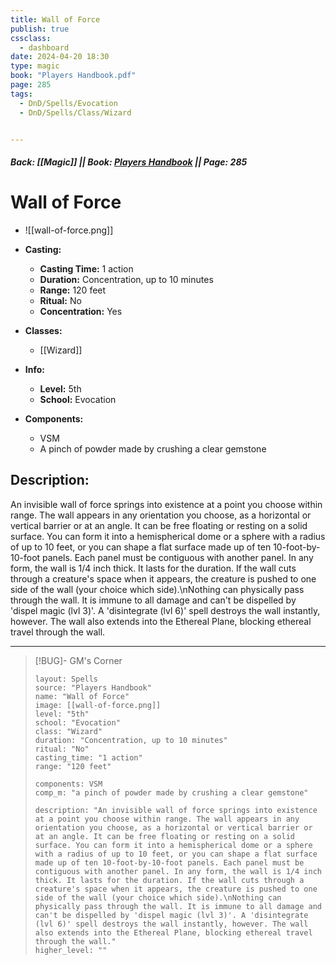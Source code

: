 ```yaml
---
title: Wall of Force
publish: true
cssclass:
  - dashboard
date: 2024-04-20 18:30
type: magic
book: "Players Handbook.pdf"
page: 285
tags:
  - DnD/Spells/Evocation
  - DnD/Spells/Class/Wizard


---
```


##### Back: [[Magic]] || Book: [Players Handbook](https://drive.google.com/drive/folders/1O5bhpYizcIT5xxAoLOuzCRht_PVS7VSG?usp=sharing) || Page: 285

# Wall of Force
- ![[wall-of-force.png]]
- **Casting:**
    - **Casting Time:** 1 action
    - **Duration:** Concentration, up to 10 minutes
    - **Range:** 120 feet
    - **Ritual:** No
    - **Concentration:** Yes
- **Classes:**
    - [[Wizard]]

- **Info:**
    - **Level:** 5th
    - **School:** Evocation
- **Components:**
    - VSM
    - A pinch of powder made by crushing a clear gemstone

## Description:
An invisible wall of force springs into existence at a point you choose within range. The wall appears in any orientation you choose, as a horizontal or vertical barrier or at an angle. It can be free floating or resting on a solid surface. You can form it into a hemispherical dome or a sphere with a radius of up to 10 feet, or you can shape a flat surface made up of ten 10-foot-by-10-foot panels. Each panel must be contiguous with another panel. In any form, the wall is 1/4 inch thick. It lasts for the duration. If the wall cuts through a creature's space when it appears, the creature is pushed to one side of the wall (your choice which side).\nNothing can physically pass through the wall. It is immune to all damage and can't be dispelled by 'dispel magic (lvl 3)'. A 'disintegrate (lvl 6)' spell destroys the wall instantly, however. The wall also extends into the Ethereal Plane, blocking ethereal travel through the wall.



---

> [!BUG]- GM's Corner
>
> ```statblock
> layout: Spells
> source: "Players Handbook"
> name: "Wall of Force"
> image: [[wall-of-force.png]]
> level: "5th"
> school: "Evocation"
> class: "Wizard"
> duration: "Concentration, up to 10 minutes"
> ritual: "No"
> casting_time: "1 action"
> range: "120 feet"
>
> components: VSM
> comp_m: "a pinch of powder made by crushing a clear gemstone"
>
> description: "An invisible wall of force springs into existence at a point you choose within range. The wall appears in any orientation you choose, as a horizontal or vertical barrier or at an angle. It can be free floating or resting on a solid surface. You can form it into a hemispherical dome or a sphere with a radius of up to 10 feet, or you can shape a flat surface made up of ten 10-foot-by-10-foot panels. Each panel must be contiguous with another panel. In any form, the wall is 1/4 inch thick. It lasts for the duration. If the wall cuts through a creature's space when it appears, the creature is pushed to one side of the wall (your choice which side).\nNothing can physically pass through the wall. It is immune to all damage and can't be dispelled by 'dispel magic (lvl 3)'. A 'disintegrate (lvl 6)' spell destroys the wall instantly, however. The wall also extends into the Ethereal Plane, blocking ethereal travel through the wall."
> higher_level: ""
> ```

